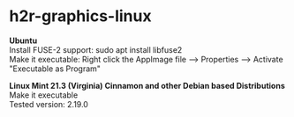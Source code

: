 # h2r-graphics-linux

<p><b>Ubuntu</b><br>
Install FUSE-2 support: sudo apt install libfuse2<br>
Make it executable: Right click the AppImage file --> Properties --> Activate "Executable as Program"<br>
<p><b>Linux Mint 21.3 (Virginia) Cinnamon and other Debian based Distributions</b><br>
Make it executable<br>
Tested version: 2.19.0</p>
